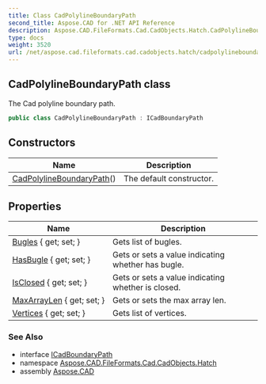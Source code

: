 ```yaml
---
title: Class CadPolylineBoundaryPath
second_title: Aspose.CAD for .NET API Reference
description: Aspose.CAD.FileFormats.Cad.CadObjects.Hatch.CadPolylineBoundaryPath class. The Cad polyline boundary path
type: docs
weight: 3520
url: /net/aspose.cad.fileformats.cad.cadobjects.hatch/cadpolylineboundarypath/
---
```

## CadPolylineBoundaryPath class

The Cad polyline boundary path.

```csharp
public class CadPolylineBoundaryPath : ICadBoundaryPath
```

## Constructors

| Name | Description |
| --- | --- |
| [CadPolylineBoundaryPath](cadpolylineboundarypath/)() | The default constructor. |

## Properties

| Name | Description |
| --- | --- |
| [Bugles](../../aspose.cad.fileformats.cad.cadobjects.hatch/cadpolylineboundarypath/bugles/) { get; set; } | Gets list of bugles. |
| [HasBugle](../../aspose.cad.fileformats.cad.cadobjects.hatch/cadpolylineboundarypath/hasbugle/) { get; set; } | Gets or sets a value indicating whether has bugle. |
| [IsClosed](../../aspose.cad.fileformats.cad.cadobjects.hatch/cadpolylineboundarypath/isclosed/) { get; set; } | Gets or sets a value indicating whether is closed. |
| [MaxArrayLen](../../aspose.cad.fileformats.cad.cadobjects.hatch/cadpolylineboundarypath/maxarraylen/) { get; set; } | Gets or sets the max array len. |
| [Vertices](../../aspose.cad.fileformats.cad.cadobjects.hatch/cadpolylineboundarypath/vertices/) { get; set; } | Gets list of vertices. |

### See Also

* interface [ICadBoundaryPath](../icadboundarypath/)
* namespace [Aspose.CAD.FileFormats.Cad.CadObjects.Hatch](../../aspose.cad.fileformats.cad.cadobjects.hatch/)
* assembly [Aspose.CAD](../../)


